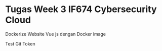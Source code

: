 # Tugas Week 3 IF674 Cybersecurity Cloud

Dockerize Website Vue js dengan Docker image

Test Git Token
